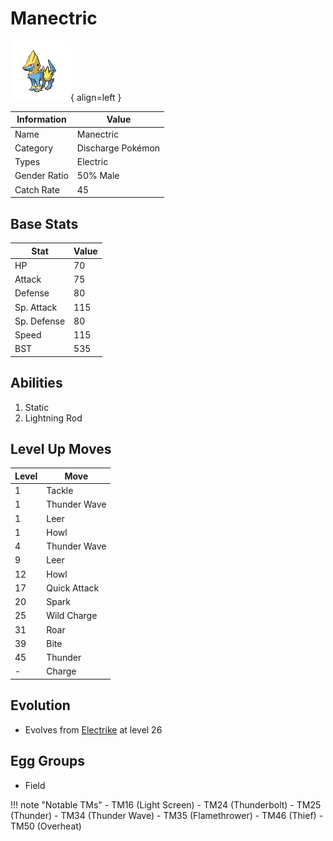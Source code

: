# Manectric

![Manectric](../images/pokemon/310.png){ align=left }

| Information | Value |
|------------|--------|
| Name | Manectric |
| Category | Discharge Pokémon |
| Types | Electric |
| Gender Ratio | 50% Male |
| Catch Rate | 45 |

## Base Stats

| Stat | Value |
|------|-------|
| HP | 70 |
| Attack | 75 |
| Defense | 80 |
| Sp. Attack | 115 |
| Sp. Defense | 80 |
| Speed | 115 |
| BST | 535 |

## Abilities
1. Static
2. Lightning Rod

## Level Up Moves
| Level | Move |
|-------|------|
| 1 | Tackle |
| 1 | Thunder Wave |
| 1 | Leer |
| 1 | Howl |
| 4 | Thunder Wave |
| 9 | Leer |
| 12 | Howl |
| 17 | Quick Attack |
| 20 | Spark |
| 25 | Wild Charge |
| 31 | Roar |
| 39 | Bite |
| 45 | Thunder |
| - | Charge |

## Evolution
- Evolves from [Electrike](309-electrike.md) at level 26

## Egg Groups
- Field

!!! note "Notable TMs"
    - TM16 (Light Screen)
    - TM24 (Thunderbolt)
    - TM25 (Thunder)
    - TM34 (Thunder Wave)
    - TM35 (Flamethrower)
    - TM46 (Thief)
    - TM50 (Overheat)
